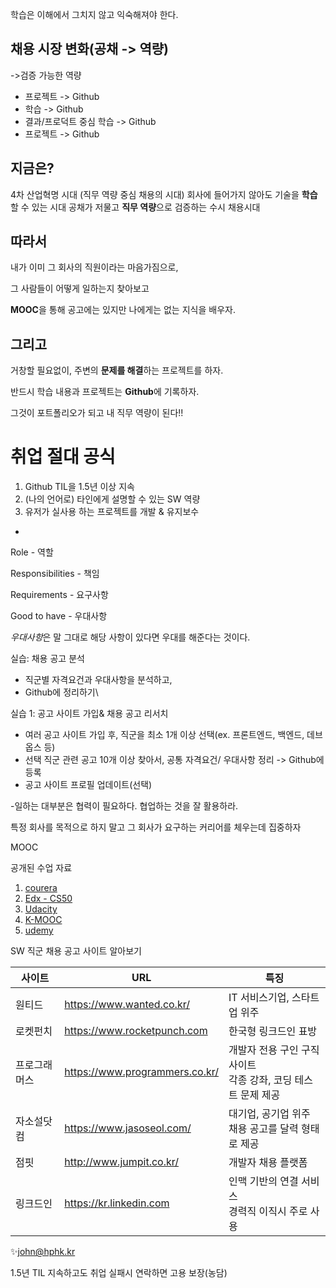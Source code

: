 학습은 이해에서 그치지 않고 익숙해져야 한다.

## 채용 시장 변화(공채 -> 역량)

->검증 가능한 역량

- 프로젝트 -> Github
- 학습 -> Github
- 결과/프로덕트 중심 학습 -> Github
- 프로젝트 -> Github

## 지금은?
4차 산업혁명 시대 (직무 역량 중심 채용의 시대)
회사에 들어가지 않아도 기술을 **학습**할 수 있는 시대
공채가 저물고 **직무 역량**으로 검증하는 수시 채용시대

## 따라서

내가 이미 그 회사의 직원이라는 마음가짐으로,

그 사람들이 어떻게 일하는지 찾아보고

**MOOC**을 통해 공고에는 있지만 나에게는 없는 지식을 배우자.

## 그리고

거창할 필요없이, 주변의 **문제를 해결**하는 프로젝트를 하자.

반드시 학습 내용과 프로젝트는 **Github**에 기록하자.

그것이 포트폴리오가 되고 내 직무 역량이 된다!!

# 취업 절대 공식

1. Github TIL을 1.5년 이상 지속
2. (나의 언어로) 타인에게 설명할 수 있는 SW 역량
3. 유저가 실사용 하는 프로젝트를 개발 & 유지보수



- 



Role - 역할

Responsibilities - 책임

Requirements - 요구사항

Good to have - 우대사항



*우대사항*은 말 그대로 해당 사항이 있다면 우대를 해준다는 것이다.



실습: 채용 공고 분석

- 직군별 자격요건과 우대사항을 분석하고,
- Github에 정리하기\



실습 1: 공고 사이트 가입& 채용 공고 리서치

- 여러 공고 사이트 가입 후, 직군을 최소 1개 이상 선택(ex. 프론트엔드, 백엔드, 데브옵스 등)
- 선택 직군 관련 공고 10개 이상 찾아서, 공통 자격요건/ 우대사항 정리 -> Github에 등록
- 공고 사이트 프로필 업데이트(선택)



-일하는 대부분은 협력이 필요하다. 협업하는 것을 잘 활용하라.





특정 회사를 목적으로 하지 말고 그 회사가 요구하는 커리어를 체우는데 집중하자

MOOC

공개된 수업 자료

1. [courera](https://ko.coursera.org/)
2. [Edx - CS50](https://www.edx.org)
3. [Udacity](https://www.udacity.com)
4. [K-MOOC](http://www.kmooc.kr)
4. [udemy](https://www.udemy.com/ko/ )

SW 직군 채용 공고 사이트 알아보기

| 사이트       | URL                            | 특징                                                         |
| ------------ | ------------------------------ | ------------------------------------------------------------ |
| 원티드       | https://www.wanted.co.kr/      | IT 서비스기업, 스타트업 위주                                 |
| 로켓펀치     | https://www.rocketpunch.com    | 한국형 링크드인 표방                                         |
| 프로그래머스 | https://www.programmers.co.kr/ | 개발자 전용 구인 구직 사이트<br />각종 강좌, 코딩 테스트 문제 제공 |
| 자소설닷컴   | https://www.jasoseol.com/      | 대기업, 공기업 위주<br />채용 공고를 달력 형태로 제공        |
| 점핏         | http://www.jumpit.co.kr/       | 개발자 채용 플랫폼                                           |
| 링크드인     | https://kr.linkedin.com        | 인맥 기반의 연결 서비스<br />경력직 이직시 주로 사용         |





✨john@hphk.kr

1.5년 TIL 지속하고도 취업 실패시 연락하면 고용 보장(농담)
